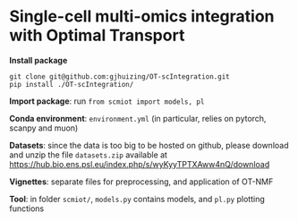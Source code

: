 # Single-cell multi-omics integration with Optimal Transport

**Install package**

    git clone git@github.com:gjhuizing/OT-scIntegration.git
    pip install ./OT-scIntegration/

**Import package**: run `from scmiot import models, pl`

**Conda environment**: `environment.yml` (in particular, relies on pytorch, scanpy and muon)

**Datasets**: since the data is too big to be hosted on github, please download and unzip the file `datasets.zip` available at https://hub.bio.ens.psl.eu/index.php/s/wyKyyTPTXAww4nQ/download

**Vignettes**: separate files for preprocessing, and application of OT-NMF

**Tool**: in folder `scmiot/`, `models.py` contains models, and `pl.py` plotting functions
